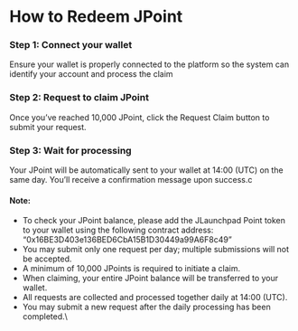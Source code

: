 # How to Redeem JPoint

### Step 1: Connect your wallet

Ensure your wallet is properly connected to the platform so the system can identify your account and process the claim

### Step 2: Request to claim JPoint

Once you’ve reached 10,000 JPoint, click the Request Claim button to submit your request.

### Step 3: Wait for processing

Your JPoint will be automatically sent to your wallet at 14:00 (UTC) on the same day. You’ll receive a confirmation message upon success.c

#### Note:

* To check your JPoint balance, please add the JLaunchpad Point token to your wallet using the following contract address: “0x16BE3D403e136BED6CbA15B1D30449a99A6F8c49”
* You may submit only one request per day; multiple submissions will not be accepted.
* A minimum of 10,000 JPoints is required to initiate a claim.
* When claiming, your entire JPoint balance will be transferred to your wallet.
* All requests are collected and processed together daily at 14:00 (UTC).
* You may submit a new request after the daily processing has been completed.\
